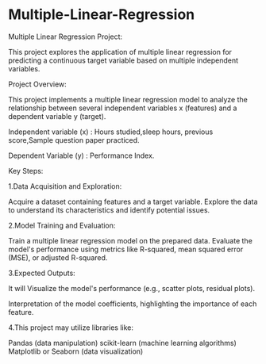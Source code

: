 # Multiple-Linear-Regression

Multiple Linear Regression Project:

This project explores the application of multiple linear regression for predicting a continuous target variable based on multiple independent variables.

Project Overview:

This project implements a multiple linear regression model to analyze the relationship between several independent variables x (features) and a dependent variable y (target).

Independent variable (x) : Hours studied,sleep hours, previous score,Sample question paper practiced.

Dependent Variable (y) : Performance Index.

Key Steps:

1.Data Acquisition and Exploration: 

Acquire a dataset containing features and a target variable. Explore the data to understand its characteristics and identify potential issues.

2.Model Training and Evaluation:

Train a multiple linear regression model on the prepared data. Evaluate the model's performance using metrics like R-squared, mean squared error (MSE), or adjusted R-squared.

3.Expected Outputs:

It will Visualize the model's performance (e.g., scatter plots, residual plots).

Interpretation of the model coefficients, highlighting the importance of each feature.

4.This project may utilize libraries like:

Pandas (data manipulation)
scikit-learn (machine learning algorithms)
Matplotlib or Seaborn (data visualization)
